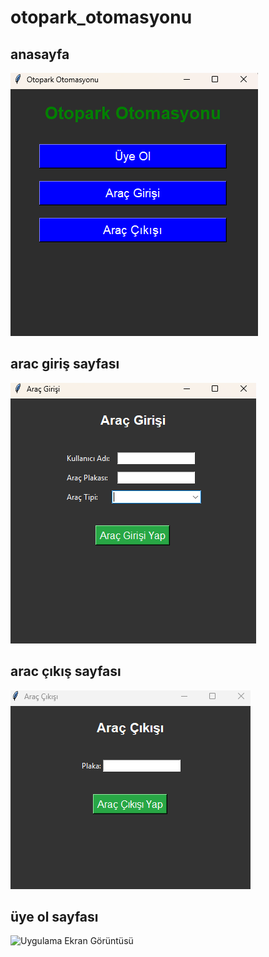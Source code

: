 # otopark_otomasyonu
## anasayfa
![Uygulama Ekran Görüntüsü](images/anasayfa.png)

## arac giriş sayfası
![Uygulama Ekran Görüntüsü](images/arac_giris_sayfasi.png)

## arac çıkış sayfası
![Uygulama Ekran Görüntüsü](images/arac_cikis_sayfasi.png)

## üye ol sayfası
![Uygulama Ekran Görüntüsü](images/uye_ol_sayfasi.png)
